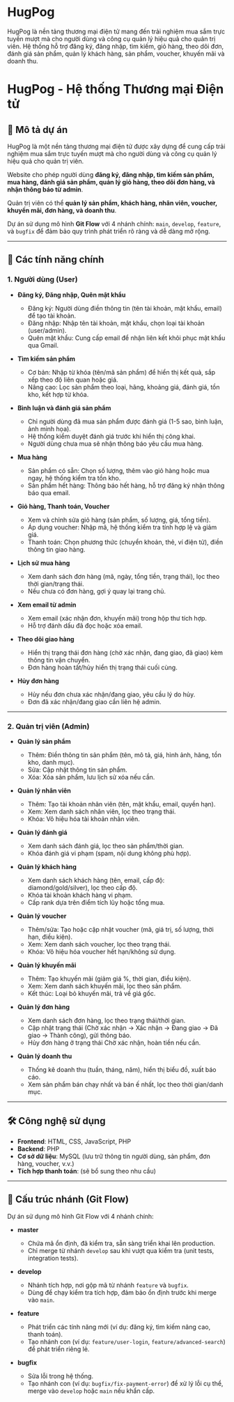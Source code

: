 # HugPog
HugPog là nền tảng thương mại điện tử mang đến trải nghiệm mua sắm trực tuyến mượt mà cho người dùng và công cụ quản lý hiệu quả cho quản trị viên. Hệ thống hỗ trợ đăng ký, đăng nhập, tìm kiếm, giỏ hàng, theo dõi đơn, đánh giá sản phẩm, quản lý khách hàng, sản phẩm, voucher, khuyến mãi và doanh thu.



# HugPog - Hệ thống Thương mại Điện tử

## 📌 Mô tả dự án
HugPog là một nền tảng thương mại điện tử được xây dựng để cung cấp trải nghiệm mua sắm trực tuyến mượt mà cho người dùng và công cụ quản lý hiệu quả cho quản trị viên.  

Website cho phép người dùng **đăng ký, đăng nhập, tìm kiếm sản phẩm, mua hàng, đánh giá sản phẩm, quản lý giỏ hàng, theo dõi đơn hàng, và nhận thông báo từ admin**.  

Quản trị viên có thể **quản lý sản phẩm, khách hàng, nhân viên, voucher, khuyến mãi, đơn hàng, và doanh thu**.  

Dự án sử dụng mô hình **Git Flow** với 4 nhánh chính: `main`, `develop`, `feature`, và `bugfix` để đảm bảo quy trình phát triển rõ ràng và dễ dàng mở rộng.  

---

## 🚀 Các tính năng chính

### 1. Người dùng (User)

- **Đăng ký, Đăng nhập, Quên mật khẩu**  
  - Đăng ký: Người dùng điền thông tin (tên tài khoản, mật khẩu, email) để tạo tài khoản.  
  - Đăng nhập: Nhập tên tài khoản, mật khẩu, chọn loại tài khoản (user/admin).  
  - Quên mật khẩu: Cung cấp email để nhận liên kết khôi phục mật khẩu qua Gmail.  

- **Tìm kiếm sản phẩm**  
  - Cơ bản: Nhập từ khóa (tên/mã sản phẩm) để hiển thị kết quả, sắp xếp theo độ liên quan hoặc giá.  
  - Nâng cao: Lọc sản phẩm theo loại, hãng, khoảng giá, đánh giá, tồn kho, kết hợp từ khóa.  

- **Bình luận và đánh giá sản phẩm**  
  - Chỉ người dùng đã mua sản phẩm được đánh giá (1-5 sao, bình luận, ảnh minh họa).  
  - Hệ thống kiểm duyệt đánh giá trước khi hiển thị công khai.  
  - Người dùng chưa mua sẽ nhận thông báo yêu cầu mua hàng.  

- **Mua hàng**  
  - Sản phẩm có sẵn: Chọn số lượng, thêm vào giỏ hàng hoặc mua ngay, hệ thống kiểm tra tồn kho.  
  - Sản phẩm hết hàng: Thông báo hết hàng, hỗ trợ đăng ký nhận thông báo qua email.  

- **Giỏ hàng, Thanh toán, Voucher**  
  - Xem và chỉnh sửa giỏ hàng (sản phẩm, số lượng, giá, tổng tiền).  
  - Áp dụng voucher: Nhập mã, hệ thống kiểm tra tính hợp lệ và giảm giá.  
  - Thanh toán: Chọn phương thức (chuyển khoản, thẻ, ví điện tử), điền thông tin giao hàng.  

- **Lịch sử mua hàng**  
  - Xem danh sách đơn hàng (mã, ngày, tổng tiền, trạng thái), lọc theo thời gian/trạng thái.  
  - Nếu chưa có đơn hàng, gợi ý quay lại trang chủ.  

- **Xem email từ admin**  
  - Xem email (xác nhận đơn, khuyến mãi) trong hộp thư tích hợp.  
  - Hỗ trợ đánh dấu đã đọc hoặc xóa email.  

- **Theo dõi giao hàng**  
  - Hiển thị trạng thái đơn hàng (chờ xác nhận, đang giao, đã giao) kèm thông tin vận chuyển.  
  - Đơn hàng hoàn tất/hủy hiển thị trạng thái cuối cùng.  

- **Hủy đơn hàng**  
  - Hủy nếu đơn chưa xác nhận/đang giao, yêu cầu lý do hủy.  
  - Đơn đã xác nhận/đang giao cần liên hệ admin.  

---

### 2. Quản trị viên (Admin)

- **Quản lý sản phẩm**  
  - Thêm: Điền thông tin sản phẩm (tên, mô tả, giá, hình ảnh, hãng, tồn kho, danh mục).  
  - Sửa: Cập nhật thông tin sản phẩm.  
  - Xóa: Xóa sản phẩm, lưu lịch sử xóa nếu cần.  

- **Quản lý nhân viên**  
  - Thêm: Tạo tài khoản nhân viên (tên, mật khẩu, email, quyền hạn).  
  - Xem: Xem danh sách nhân viên, lọc theo trạng thái.  
  - Khóa: Vô hiệu hóa tài khoản nhân viên.  

- **Quản lý đánh giá**  
  - Xem danh sách đánh giá, lọc theo sản phẩm/thời gian.  
  - Khóa đánh giá vi phạm (spam, nội dung không phù hợp).  

- **Quản lý khách hàng**  
  - Xem danh sách khách hàng (tên, email, cấp độ: diamond/gold/silver), lọc theo cấp độ.  
  - Khóa tài khoản khách hàng vi phạm.  
  - Cấp rank dựa trên điểm tích lũy hoặc tổng mua.  

- **Quản lý voucher**  
  - Thêm/sửa: Tạo hoặc cập nhật voucher (mã, giá trị, số lượng, thời hạn, điều kiện).  
  - Xem: Xem danh sách voucher, lọc theo trạng thái.  
  - Khóa: Vô hiệu hóa voucher hết hạn/không sử dụng.  

- **Quản lý khuyến mãi**  
  - Thêm: Tạo khuyến mãi (giảm giá %, thời gian, điều kiện).  
  - Xem: Xem danh sách khuyến mãi, lọc theo sản phẩm.  
  - Kết thúc: Loại bỏ khuyến mãi, trả về giá gốc.  

- **Quản lý đơn hàng**  
  - Xem danh sách đơn hàng, lọc theo trạng thái/thời gian.  
  - Cập nhật trạng thái (Chờ xác nhận → Xác nhận → Đang giao → Đã giao → Thành công), gửi thông báo.  
  - Hủy đơn hàng ở trạng thái Chờ xác nhận, hoàn tiền nếu cần.  

- **Quản lý doanh thu**  
  - Thống kê doanh thu (tuần, tháng, năm), hiển thị biểu đồ, xuất báo cáo.  
  - Xem sản phẩm bán chạy nhất và bán ế nhất, lọc theo thời gian/danh mục.  

---

## 🛠️ Công nghệ sử dụng
- **Frontend**: HTML, CSS, JavaScript, PHP
- **Backend**: PHP  
- **Cơ sở dữ liệu**: MySQL (lưu trữ thông tin người dùng, sản phẩm, đơn hàng, voucher, v.v.)  
- **Tích hợp thanh toán**: (sẽ bổ sung theo nhu cầu)  

---

## 🌿 Cấu trúc nhánh (Git Flow)
Dự án sử dụng mô hình Git Flow với 4 nhánh chính:

- **master**  
  - Chứa mã ổn định, đã kiểm tra, sẵn sàng triển khai lên production.  
  - Chỉ merge từ nhánh `develop` sau khi vượt qua kiểm tra (unit tests, integration tests).  

- **develop**  
  - Nhánh tích hợp, nơi gộp mã từ nhánh `feature` và `bugfix`.  
  - Dùng để chạy kiểm tra tích hợp, đảm bảo ổn định trước khi merge vào `main`.  

- **feature**  
  - Phát triển các tính năng mới (ví dụ: đăng ký, tìm kiếm nâng cao, thanh toán).  
  - Tạo nhánh con (ví dụ: `feature/user-login`, `feature/advanced-search`) để phát triển riêng lẻ.  

- **bugfix**  
  - Sửa lỗi trong hệ thống.  
  - Tạo nhánh con (ví dụ: `bugfix/fix-payment-error`) để xử lý lỗi cụ thể, merge vào `develop` hoặc `main` nếu khẩn cấp.  
